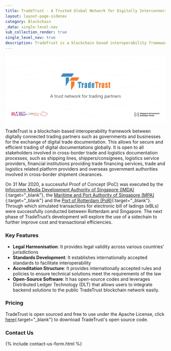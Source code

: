 ```yaml
---
title: TradeTrust - A Trusted Global Network for Digitally Interconnected Trade Documents
layout: layout-page-sidenav
category: Blockchain
_data: single-level-nav
sub_collection_render: true
single_level_nav: true
description: TradeTrust is a blockchain based interoperability framework for the exchange of digital trade documentation between trading partners such as governments and businesses.
---
```


![TradeTrust header banner](/assets/img/1656384055122_TradeTrust-Example.png)

TradeTrust is a blockchain based interoperability framework between digitally connected trading partners such as governments and businesses for the exchange of digital trade documentation. This allows for secure and efficient trading of digital documentations globally. It is open to all stakeholders involved in cross-border trade and logistics documentation processes, such as shipping lines, shippers/consignees, logistics service providers, financial institutions providing trade financing services, trade and logistics related platform providers and overseas government authorities involved in cross-border shipment clearances.

On 31 Mar 2020, a successful Proof of Concept (PoC) was executed by the [Infocomm Media Development Authority of Singapore (IMDA)](https://www.imda.gov.sg/){:target="\_blank"}, the [Maritime and Port Authority of Singapore (MPA)](https://www.mpa.gov.sg/web/portal/home){:target="\_blank"} and the [Port of Rotterdam (PoR)](https://www.portofrotterdam.com/en){:target="\_blank"}. Through which simulated transactions for electronic bill of ladings (eBLs) were successfully conducted between Rotterdam and Singapore. 
The next phase of TradeTrust’s development will explore the use of a sidechain to further improve cost and transactional efficiencies.

### Key Features  

- **Legal Harmonisation**: It provides legal validity across various countries’ jurisdictions 
- **Standards Development**: It establishes internationally accepted standards to facilitate interoperability
-	**Accreditation Structure**: It provides internationally accepted rules and policies to ensure technical solutions meet the requirements of the law
-	**Open-Source Software**: It has open-source codes and leverages Distributed Ledger Technology (DLT) that allows users to integrate backend solutions to the public TradeTrust blockchain network easily.

### Pricing

TradeTrust is open sourced and free to use under the Apache License, click [here](https://github.com/TradeTrust){:target="\_blank"} to download TradeTrust's open source code. 

### Contact Us

{% include contact-us-form.html %} 
